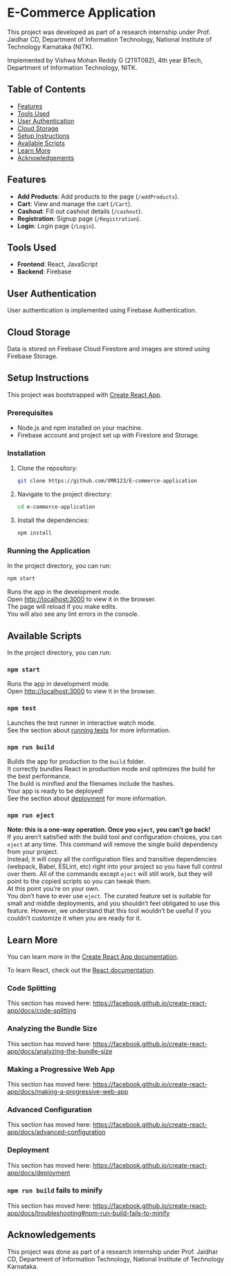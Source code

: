 # E-Commerce Application

This project was developed as part of a research internship under Prof. Jaidhar CD, Department of Information Technology, National Institute of Technology Karnataka (NITK).

Implemented by Vishwa Mohan Reddy G (211IT082), 4th year BTech, Department of Information Technology, NITK.

## Table of Contents

- [Features](#features)
- [Tools Used](#tools-used)
- [User Authentication](#user-authentication)
- [Cloud Storage](#cloud-storage)
- [Setup Instructions](#setup-instructions)
- [Available Scripts](#available-scripts)
- [Learn More](#learn-more)
- [Acknowledgements](#acknowledgements)

## Features

- **Add Products**: Add products to the page (`/addProducts`).
- **Cart**: View and manage the cart (`/Cart`).
- **Cashout**: Fill out cashout details (`/cashout`).
- **Registration**: Signup page (`/Registration`).
- **Login**: Login page (`/Login`).

## Tools Used

- **Frontend**: React, JavaScript
- **Backend**: Firebase

## User Authentication

User authentication is implemented using Firebase Authentication.

## Cloud Storage

Data is stored on Firebase Cloud Firestore and images are stored using Firebase Storage.

## Setup Instructions

This project was bootstrapped with [Create React App](https://github.com/facebook/create-react-app).

### Prerequisites

- Node.js and npm installed on your machine.
- Firebase account and project set up with Firestore and Storage.

### Installation

1. Clone the repository:
    ```sh
    git clone https://github.com/VMR123/E-commerce-application
    ```
2. Navigate to the project directory:
    ```sh
    cd e-commerce-application
    ```
3. Install the dependencies:
    ```sh
    npm install
    ```

### Running the Application

In the project directory, you can run:

```sh
npm start
```

Runs the app in the development mode.<br>
Open [http://localhost:3000](http://localhost:3000) to view it in the browser.<br>
The page will reload if you make edits.<br>
You will also see any lint errors in the console.

## Available Scripts

In the project directory, you can run:

### `npm start`

Runs the app in development mode.<br>
Open [http://localhost:3000](http://localhost:3000) to view it in the browser.

### `npm test`

Launches the test runner in interactive watch mode.<br>
See the section about [running tests](https://facebook.github.io/create-react-app/docs/running-tests) for more information.

### `npm run build`

Builds the app for production to the `build` folder.<br>
It correctly bundles React in production mode and optimizes the build for the best performance.<br>
The build is minified and the filenames include the hashes.<br>
Your app is ready to be deployed!<br>
See the section about [deployment](https://facebook.github.io/create-react-app/docs/deployment) for more information.

### `npm run eject`

**Note: this is a one-way operation. Once you `eject`, you can’t go back!**<br>
If you aren’t satisfied with the build tool and configuration choices, you can `eject` at any time. This command will remove the single build dependency from your project.<br>
Instead, it will copy all the configuration files and transitive dependencies (webpack, Babel, ESLint, etc) right into your project so you have full control over them. All of the commands except `eject` will still work, but they will point to the copied scripts so you can tweak them.<br>
At this point you’re on your own.<br>
You don’t have to ever use `eject`. The curated feature set is suitable for small and middle deployments, and you shouldn’t feel obligated to use this feature. However, we understand that this tool wouldn’t be useful if you couldn’t customize it when you are ready for it.

## Learn More

You can learn more in the [Create React App documentation](https://facebook.github.io/create-react-app/docs/getting-started).

To learn React, check out the [React documentation](https://reactjs.org/).

### Code Splitting

This section has moved here: https://facebook.github.io/create-react-app/docs/code-splitting

### Analyzing the Bundle Size

This section has moved here: https://facebook.github.io/create-react-app/docs/analyzing-the-bundle-size

### Making a Progressive Web App

This section has moved here: https://facebook.github.io/create-react-app/docs/making-a-progressive-web-app

### Advanced Configuration

This section has moved here: https://facebook.github.io/create-react-app/docs/advanced-configuration

### Deployment

This section has moved here: https://facebook.github.io/create-react-app/docs/deployment

### `npm run build` fails to minify

This section has moved here: https://facebook.github.io/create-react-app/docs/troubleshooting#npm-run-build-fails-to-minify

## Acknowledgements

This project was done as part of a research internship under Prof. Jaidhar CD, Department of Information Technology, National Institute of Technology Karnataka.
